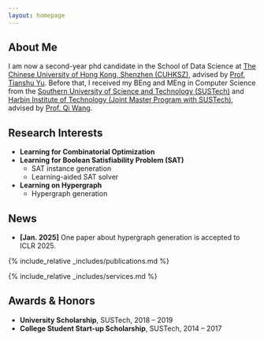 ```yaml
---
layout: homepage
---
```


## About Me

I am now a second-year phd candidate in the School of Data Science at [The Chinese University of Hong Kong, Shenzhen (CUHKSZ)](https://www.cuhk.edu.cn), advised by [Prof. Tianshu Yu](https://mypage.cuhk.edu.cn/academics/yutianshu). Before that, I received my BEng and MEng in Computer Science from the [Southern University of Science and Technology (SUSTech)](https://sustech.edu.cn) and [Harbin Institute of Technology (Joint Master Program with SUSTech)](https://www.hit.edu.cn), advised by [Prof. Qi Wang](https://dake98.github.io).


## Research Interests

- **Learning for Combinatorial Optimization** 
- **Learning for Boolean Satisfiability Problem (SAT)**
  - SAT instance generation
  - Learning-aided SAT solver
- **Learning on Hypergraph**
  - Hypergraph generation

## News

- **[Jan. 2025]** One paper about hypergraph generation is accepted to ICLR 2025.

{% include_relative _includes/publications.md %}

{% include_relative _includes/services.md %}

## Awards & Honors

- **University Scholarship**, SUSTech, 2018 – 2019
- **College Student Start-up Scholarship**, SUSTech, 2014 – 2017

